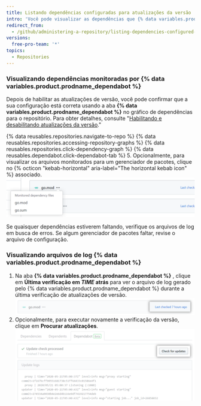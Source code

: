 ```yaml
---
title: Listando dependências configuradas para atualizações da versão
intro: 'Você pode visualizar as dependências que {% data variables.product.prodname_dependabot %} monitora para atualizações.'
redirect_from:
  - /github/administering-a-repository/listing-dependencies-configured-for-version-updates
versions:
  free-pro-team: '*'
topics:
  - Repositories
---
```


### Visualizando dependências monitoradas por {% data variables.product.prodname_dependabot %}

Depois de habilitar as atualizações de versão, você pode confirmar que a sua configuração está correta usando a aba **{% data variables.product.prodname_dependabot %}** no gráfico de dependências para o repositório. Para obter detalhes, consulte "[Habilitando e desabilitando atualizações da versão](/github/administering-a-repository/enabling-and-disabling-version-updates)."

{% data reusables.repositories.navigate-to-repo %}
{% data reusables.repositories.accessing-repository-graphs %}
{% data reusables.repositories.click-dependency-graph %}
{% data reusables.dependabot.click-dependabot-tab %}
5. Opcionalmente, para visualizar os arquivos monitorados para um gerenciador de pacotes, clique no {% octicon "kebab-horizontal" aria-label="The horizontal kebab icon" %} associado. ![Arquivos de dependências monitorados](/assets/images/help/dependabot/monitored-dependency-files.png)

Se quaisquer dependências estiverem faltando, verifique os arquivos de log em busca de erros. Se algum gerenciador de pacotes faltar, revise o arquivo de configuração.

### Visualizando arquivos de log {% data variables.product.prodname_dependabot %}

1. Na aba **{% data variables.product.prodname_dependabot %}** , clique em **Última verificação em *TIME* atrás** para ver o arquivo de log gerado pelo {% data variables.product.prodname_dependabot %} durante a última verificação de atualizações de versão. ![Visualizar arquivo de log](/assets/images/help/dependabot/last-checked-link.png)
2. Opcionalmente, para executar novamente a verificação da versão, clique em **Procurar atualizações**. ![Verificar atualizações](/assets/images/help/dependabot/check-for-updates.png)
